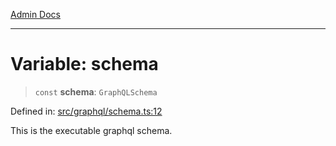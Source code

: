 [Admin Docs](/)

***

# Variable: schema

> `const` **schema**: `GraphQLSchema`

Defined in: [src/graphql/schema.ts:12](https://github.com/Suyash878/talawa-api/blob/05d9dfc8d9c5928ef559c72f2ab0492d0dbbb48c/src/graphql/schema.ts#L12)

This is the executable graphql schema.
